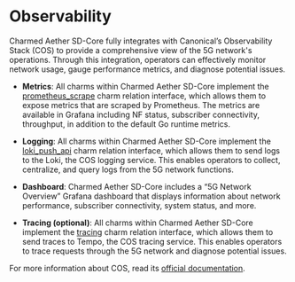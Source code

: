 # Observability

Charmed Aether SD-Core fully integrates with Canonical’s Observability Stack (COS) to provide a comprehensive view of the 5G network's operations. Through this integration, operators can effectively monitor network usage, gauge performance metrics, and diagnose potential issues.

- **Metrics**: All charms within Charmed Aether SD-Core implement the [prometheus_scrape](https://charmhub.io/integrations/prometheus_scrape) charm relation interface, which allows them to expose metrics that are scraped by Prometheus. The metrics are available in Grafana including NF status, subscriber connectivity, throughput, in addition to the default Go runtime metrics.

- **Logging**: All charms within Charmed Aether SD-Core implement the [loki_push_api](https://charmhub.io/integrations/loki_push_api) charm relation interface, which allows them to send logs to the Loki, the COS logging service. This enables operators to collect, centralize, and query logs from the 5G network functions.

- **Dashboard**: Charmed Aether SD-Core includes a “5G Network Overview” Grafana dashboard that displays information about network performance, subscriber connectivity, system status, and more.

- **Tracing (optional)**: All charms within Charmed Aether SD-Core implement the [tracing](https://charmhub.io/integrations/tracing) charm relation interface, which allows them to send traces to Tempo, the COS tracing service. This enables operators to trace requests through the 5G network and diagnose potential issues.

For more information about COS, read its [official documentation](https://charmhub.io/topics/canonical-observability-stack).
